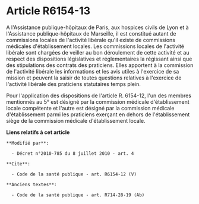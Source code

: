 # Article R6154-13

A l'Assistance publique-hôpitaux de Paris, aux hospices civils de Lyon et à l'Assistance publique-hôpitaux de Marseille, il
est constitué autant de commissions locales de l'activité libérale qu'il existe de commissions médicales d'établissement
locales. Les commissions locales de l'activité libérale sont chargées de veiller au bon déroulement de cette activité et au
respect des dispositions législatives et réglementaires la régissant ainsi que des stipulations des contrats des praticiens.
Elles apportent à la commission de l'activité libérale les informations et les avis utiles à l'exercice de sa mission et
peuvent la saisir de toutes questions relatives à l'exercice de l'activité libérale des praticiens statutaires temps plein. 

Pour l'application des dispositions de l'article R. 6154-12, l'un des membres mentionnés au 5° est désigné par la commission
médicale d'établissement locale compétente et l'autre est désigné par la commission médicale d'établissement parmi les
praticiens exerçant en dehors de l'établissement siège de la commission médicale d'établissement locale.

**Liens relatifs à cet article**

	**Modifié par**:

	  - Décret n°2010-785 du 8 juillet 2010 - art. 4

	**Cite**:

	  - Code de la santé publique - art. R6154-12 (V)

	**Anciens textes**:

	  - Code de la santé publique - art. R714-28-19 (Ab)
